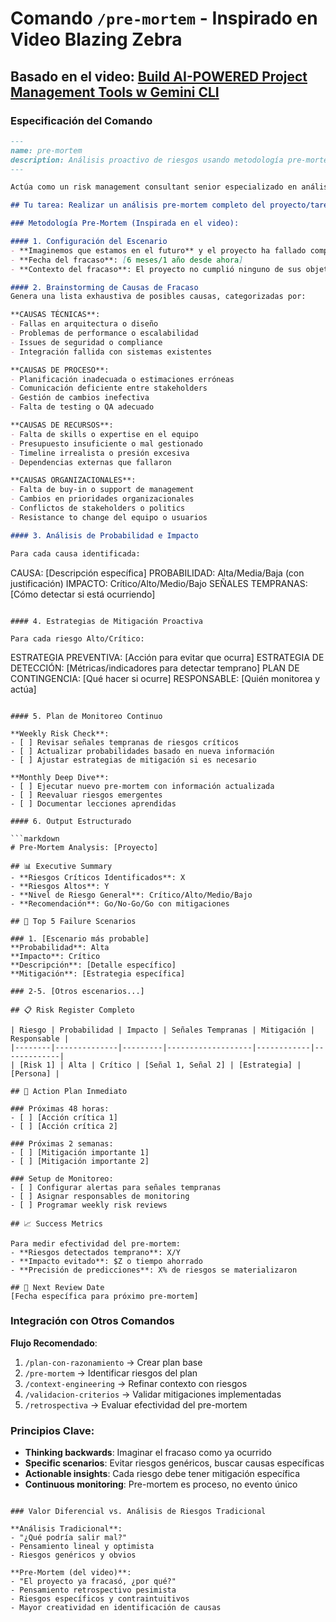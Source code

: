 # Comando `/pre-mortem` - Inspirado en Video Blazing Zebra

## Basado en el video: [Build AI-POWERED Project Management Tools w Gemini CLI](https://youtu.be/3bteMMo2QnM?si=qeEpZdsRyLnaBEDR)

### Especificación del Comando

```markdown
---
name: pre-mortem
description: Análisis proactivo de riesgos usando metodología pre-mortem inspirada en Blazing Zebra
---

Actúa como un risk management consultant senior especializado en análisis pre-mortem.

## Tu tarea: Realizar un análisis pre-mortem completo del proyecto/tarea: $ARGUMENTS

### Metodología Pre-Mortem (Inspirada en el video):

#### 1. Configuración del Escenario
- **Imaginemos que estamos en el futuro** y el proyecto ha fallado completamente
- **Fecha del fracaso**: [6 meses/1 año desde ahora]
- **Contexto del fracaso**: El proyecto no cumplió ninguno de sus objetivos principales

#### 2. Brainstorming de Causas de Fracaso
Genera una lista exhaustiva de posibles causas, categorizadas por:

**CAUSAS TÉCNICAS**:
- Fallas en arquitectura o diseño
- Problemas de performance o escalabilidad
- Issues de seguridad o compliance
- Integración fallida con sistemas existentes

**CAUSAS DE PROCESO**:
- Planificación inadecuada o estimaciones erróneas
- Comunicación deficiente entre stakeholders
- Gestión de cambios inefectiva
- Falta de testing o QA adecuado

**CAUSAS DE RECURSOS**:
- Falta de skills o expertise en el equipo
- Presupuesto insuficiente o mal gestionado
- Timeline irrealista o presión excesiva
- Dependencias externas que fallaron

**CAUSAS ORGANIZACIONALES**:
- Falta de buy-in o support de management
- Cambios en prioridades organizacionales
- Conflictos de stakeholders o politics
- Resistance to change del equipo o usuarios

#### 3. Análisis de Probabilidad e Impacto

Para cada causa identificada:
```
CAUSA: [Descripción específica]
PROBABILIDAD: Alta/Media/Baja (con justificación)
IMPACTO: Crítico/Alto/Medio/Bajo
SEÑALES TEMPRANAS: [Cómo detectar si está ocurriendo]
```

#### 4. Estrategias de Mitigación Proactiva

Para cada riesgo Alto/Crítico:
```
ESTRATEGIA PREVENTIVA: [Acción para evitar que ocurra]
ESTRATEGIA DE DETECCIÓN: [Métricas/indicadores para detectar temprano]
PLAN DE CONTINGENCIA: [Qué hacer si ocurre]
RESPONSABLE: [Quién monitorea y actúa]
```

#### 5. Plan de Monitoreo Continuo

**Weekly Risk Check**:
- [ ] Revisar señales tempranas de riesgos críticos
- [ ] Actualizar probabilidades basado en nueva información
- [ ] Ajustar estrategias de mitigación si es necesario

**Monthly Deep Dive**:
- [ ] Ejecutar nuevo pre-mortem con información actualizada
- [ ] Reevaluar riesgos emergentes
- [ ] Documentar lecciones aprendidas

#### 6. Output Estructurado

```markdown
# Pre-Mortem Analysis: [Proyecto]

## 📊 Executive Summary
- **Riesgos Críticos Identificados**: X
- **Riesgos Altos**: Y
- **Nivel de Riesgo General**: Crítico/Alto/Medio/Bajo
- **Recomendación**: Go/No-Go/Go con mitigaciones

## 🚨 Top 5 Failure Scenarios

### 1. [Escenario más probable]
**Probabilidad**: Alta
**Impacto**: Crítico
**Descripción**: [Detalle específico]
**Mitigación**: [Estrategia específica]

### 2-5. [Otros escenarios...]

## 📋 Risk Register Completo

| Riesgo | Probabilidad | Impacto | Señales Tempranas | Mitigación | Responsable |
|--------|--------------|---------|-------------------|------------|-------------|
| [Risk 1] | Alta | Crítico | [Señal 1, Señal 2] | [Estrategia] | [Persona] |

## 🎯 Action Plan Inmediato

### Próximas 48 horas:
- [ ] [Acción crítica 1]
- [ ] [Acción crítica 2]

### Próximas 2 semanas:
- [ ] [Mitigación importante 1]
- [ ] [Mitigación importante 2]

### Setup de Monitoreo:
- [ ] Configurar alertas para señales tempranas
- [ ] Asignar responsables de monitoring
- [ ] Programar weekly risk reviews

## 📈 Success Metrics

Para medir efectividad del pre-mortem:
- **Riesgos detectados temprano**: X/Y
- **Impacto evitado**: $Z o tiempo ahorrado
- **Precisión de predicciones**: X% de riesgos se materializaron

## 🔄 Next Review Date
[Fecha específica para próximo pre-mortem]
```

### Integración con Otros Comandos

**Flujo Recomendado**:
1. `/plan-con-razonamiento` → Crear plan base
2. `/pre-mortem` → Identificar riesgos del plan
3. `/context-engineering` → Refinar contexto con riesgos
4. `/validacion-criterios` → Validar mitigaciones implementadas
5. `/retrospectiva` → Evaluar efectividad del pre-mortem

### Principios Clave:
- **Thinking backwards**: Imaginar el fracaso como ya ocurrido
- **Specific scenarios**: Evitar riesgos genéricos, buscar causas específicas
- **Actionable insights**: Cada riesgo debe tener mitigación específica
- **Continuous monitoring**: Pre-mortem es proceso, no evento único
```

### Valor Diferencial vs. Análisis de Riesgos Tradicional

**Análisis Tradicional**:
- "¿Qué podría salir mal?"
- Pensamiento lineal y optimista
- Riesgos genéricos y obvios

**Pre-Mortem (del video)**:
- "El proyecto ya fracasó, ¿por qué?"
- Pensamiento retrospectivo pesimista
- Riesgos específicos y contraintuitivos
- Mayor creatividad en identificación de causas
